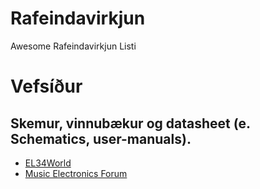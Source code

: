 # Rafeindavirkjun
Awesome Rafeindavirkjun Listi


# Vefsíður

## Skemur, vinnubækur og datasheet (e. Schematics, user-manuals).
* [EL34World](https://el34world.com/)
* [Music Electronics Forum](https://music-electronics-forum.com)
